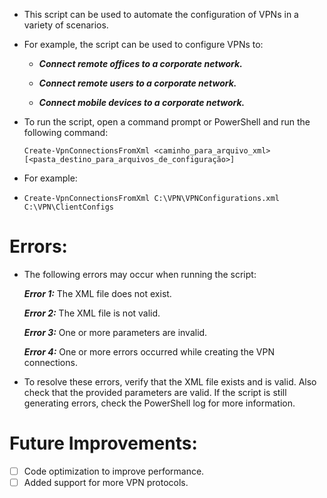 
- This script can be used to automate the configuration of VPNs in a variety of scenarios.
- For example, the script can be used to configure VPNs to:

  - ***Connect remote offices to a corporate network.***
    
  - ***Connect remote users to a corporate network.***
    
  - ***Connect mobile devices to a corporate network.***


- To run the script, open a command prompt or PowerShell and run the following command:

      Create-VpnConnectionsFromXml <caminho_para_arquivo_xml> [<pasta_destino_para_arquivos_de_configuração>]

- For example:
- 
      Create-VpnConnectionsFromXml C:\VPN\VPNConfigurations.xml C:\VPN\ClientConfigs

# Errors:

- The following errors may occur when running the script:

    ***Error 1:*** The XML file does not exist.
  
    ***Error 2:*** The XML file is not valid.
  
    ***Error 3:*** One or more parameters are invalid.
  
    ***Error 4:*** One or more errors occurred while creating the VPN connections.

- To resolve these errors, verify that the XML file exists and is valid. Also check that the provided parameters are valid. If the script is still generating errors, check the PowerShell log for more information.


# Future Improvements:

- [ ] Code optimization to improve performance.
- [ ] Added support for more VPN protocols.
